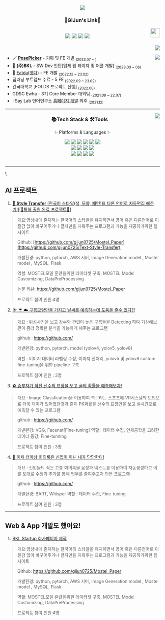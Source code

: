 <div align=center>
	<img src="https://capsule-render.vercel.app/api?type=waving&color=auto&height=200&section=header&text=Gijun%20Github!&fontSize=90" />	
</div>

<div align="center">
  
  ### :hatched_chick:GiJun's Link:hatched_chick:
  
  <img align="right" width="30" src="https://user-images.githubusercontent.com/75469131/213887734-1f8f0fb6-4395-4aa6-b828-3b44b96d8f0f.gif" />
  
  <a href="https://velog.io/@gijun0725/about"><img src="https://img.shields.io/badge/gijun.log-3DDC84?style=badge&logo=Velog&logoColor=white"/></a> <a href="https://whkakrkr.tistory.com"><img src="https://img.shields.io/badge/gijungorithm-E5511E?style=badge&logo=Tistory&logoColor=white"/></a> <a href="https://suave-lilac-075.notion.site/Dalchive-ec0bc59746804968a085c2cf46151c80"><img src="https://img.shields.io/badge/Dalchive-ffffff?style=badge&logo=notion&logoColor=black"/></a> <a href="https://suave-lilac-075.notion.site/fd0c2a204d8e4fd7b193800c20d5eda0?v=c62e2af146ed446a97b34c86c16d4835&pvs=4"><img src="https://img.shields.io/badge/Projects-735998?style=badge&logo=GitHub&logoColor=white"/></a> 
  ---

</div>
<div align="right">
    <a href="https://velog.io/@gijun0725/about"><img src="https://img.shields.io/badge/gijun.log-3DDC84?style=badge&logo=Velog&logoColor=white"/></a>
</div>
<div>
<a href="https://velog.io/@gijun0725"><img align="right" src="https://velog-readme-stats.vercel.app/api?name=gijun0725"/></a>

- 🪄 [**PosePicker**](https://github.com/pose-picker) - 기획 및 FE 개발 <sub>(2023.07 ~ )</sub>
- 🏢 **(주)BKL** - SW Dev 인턴[업체 웹 페이지 및 어플 개발] <sub>(2023.03 ~ 06)</sub>
- 🥗 [Eatda(잇다)](https://github.com/eatda) - FE 개발 <sub>(2022.12 ~ 23.02)</sub>
- 딥러닝 부트캠프 수료 - 5 FE <sub>(2022.09 ~ 23.02)</sub>
- 건국대학교 [FOLDS 프로젝트 진행] <sub>(2022.08)</sub>
- GDSC Ewha - 3기 Core Member 대외팀 <sub>(2021.09 ~ 22.07)</sub>
- I Say Lab 언어연구소 [홈페이지 개발](https://github.com/seondal/ChildCare) 외주 <sub>(2021.12)</sub>

---

<a href="https://solved.ac/whkakrkr"><img align="right" src="https://github-readme-stats.vercel.app/api/top-langs/?username=kycasdzxc&layout=compact"/></a>


<div align=center>
	<h3>📚Tech Stack & 🛠Tools</h3>
	<p>✨ Platforms & Languages ✨</p>
</div>
<div align="center">
	<img src="https://img.shields.io/badge/python-3776AB?style=flat&logo=python&logoColor=white" />
	<img src="https://img.shields.io/badge/HTML5-E34F26?style=flat&logo=HTML5&logoColor=white" />
	<img src="https://img.shields.io/badge/CSS3-1572B6?style=flat&logo=CSS3&logoColor=white" />
	<img src="https://img.shields.io/badge/TensorFlow-FF6F00?style=flat&logo=TensorFlow&logoColor=white" />
	<img src="https://img.shields.io/badge/JavaScript-F7DF1E?style=flat&logo=JavaScript&logoColor=white" />
	<img src="https://img.shields.io/badge/Dart-0175C2?style=flat&logo=Dart&logoColor=white" />
	<br>
	<img src="https://img.shields.io/badge/flutter-02569B?style=flat&logo=flutter&logoColor=white" />
	<img src="https://img.shields.io/badge/React-61DAFB?style=flat&logo=React&logoColor=white" />
	<img src="https://img.shields.io/badge/Selenium-43B02A?style=flat&logo=Selenium&logoColor=white" />
	<img src="https://img.shields.io/badge/typescript-3178C6?style=flat&logo=typescript&logoColor=white" />
	<br>
	<img src="https://img.shields.io/badge/MySQL-4479A1?style=flat&logo=MySQL&logoColor=white" />
	<img src="https://img.shields.io/badge/Linux-FCC624?style=flat&logo=Linux&logoColor=white" />
	<img src="https://img.shields.io/badge/AWS-232F3E?style=flat&logo=AmazonAWS&logoColor=white" />
	<img src="https://img.shields.io/badge/Flask-3481FE?style=flat&logo=Flask&logoColor=white" />
</div>
<br>





---
\
## AI 프로젝트

1. [:movie_camera: **Style Transfer** [한국어 스타일(색, 모양, 패턴)을 다른 언어로 자동편집 해주기!][:star2:특허 출원 완료 프로젝트:star2:]](https://github.com/gijun0725/Text-Style-Transfer)

 >개요:영상내에 존재하는 한국어의 스타일을 유지하면서 영어 혹은 다른언어로 이질감 없이 바꾸어주거나 글자만을 지워주는 프로그램과 기능을 제공하기위한 웹사이트
 >
 >Github: [https://github.com/gijun0725/Mostel_Paper](https://github.com/gijun0725/Text-Style-Transfer)
 >
 >개발환경: python, pytorch, AWS 서버, Image Generation model , Mostel model , MySQL, Flask
 >
 >역할: MOSTEL모델 훈련을위한 데이터셋 구축, MOSTEL Model Customizing, DataPreProcessing
 >
 >논문 리뷰: https://github.com/gijun0725/Mostel_Paper
 >
 >프로젝트 참여 인원:4명
>
2. [:sunny: :umbrella: :cloud: 구름모양만을 가지고 날씨를 예측하는데 도움을 줄수 있다?!](https://github.com/gijun0725/Mostel_Paper)
 >개요 : 위성사진을 보고 강수와 관련이 높은 구름들을 Detecting 하여 기상예보관이 좀더 정확한 분석을 가능하게 해주는 프로그램
>
 >github : https://github.com/
>
 >개발환경: python, pytorch, model (yolov4, yolov5, yolov8)
>
 >역할 : 이미지 데이터 라벨링 수정, 이미지 전처리, yolov5 및 yolov8 custom fine-tuning을 위한 pipeline 구축
>
 >프로젝트 참여 인원 : 3명
>
3. [:soccer: 승부차기 직전 선수의 표정을 보고 골의 확률을 예측해보자!](https://github.com/gijun0725/Mostel_Paper)
 >개요 : Image Classfication을 이용하여 축구라는 스포츠에 VR시스템의 도입으로 더욱 재미가 있어졌던것과 같이 PK확률을 선수의 표정만을 보고 실시간으로 예측할 수 있는 프로그램
>
 >github : https://github.com/
>
 >개발환경: VGG, Facenet[Fine-tuning]
 >역할 : 데이터 수집, 인체공학을 고려한 데이터 증강, Fine-tunning
>
 >프로젝트 참여 인원 : 3명

4. [:memo: 이제 더이상 회의록은 신입이 아닌 내가 담당한다!](https://github.com/gijun0725/Mostel_Paper)
 >개요 : 신입들의 작은 고충 회의록을 음성과 텍스트를 이용하여 자동생성하고 이를 토대로 수정과 추가를 통해 업무를 줄여주고자 만든 프로그램
>
 >github : https://github.com/
>
 >개발환경: BART, Whisper
 >역할 : 데이터 수집, Fine-tuning
>
 >프로젝트 참여 인원 : 3명
---



## Web & App 개발도 했어요!

1. [BKL Startup 회사페이지 제작](https://github.com/gijun0725/Mostel_Paper)

 >개요:영상내에 존재하는 한국어의 스타일을 유지하면서 영어 혹은 다른언어로 이질감 없이 바꾸어주거나 글자만을 지워주는 프로그램과 기능을 제공하기위한 웹사이트
 >
 >Github: https://github.com/gijun0725/Mostel_Paper
 >
 >개발환경: python, pytorch, AWS 서버, Image Generation model , Mostel model , MySQL, Flask
 >
 >역할: MOSTEL모델 훈련을위한 데이터셋 구축, MOSTEL Model Customizing, DataPreProcessing
 >
 >프로젝트 참여 인원:4명
>
